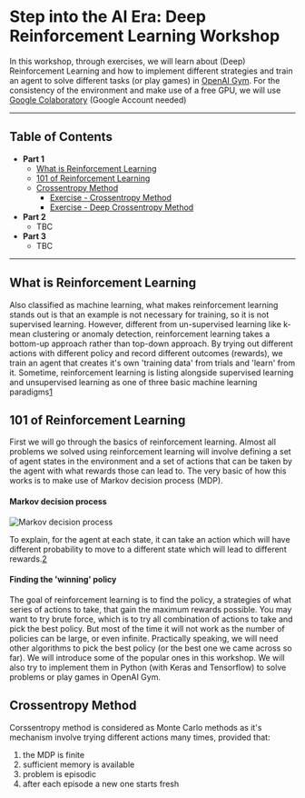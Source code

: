 # Step into the AI Era: Deep Reinforcement Learning Workshop
In this workshop, through exercises, we will learn about (Deep) Reinforcement Learning and how to implement different strategies and train an agent to solve different tasks (or play games) in [OpenAI Gym](https://gym.openai.com/). For the consistency of the environment and make use of a free GPU, we will use [Google Colaboratory](http://colab.research.google.com/) (Google Account needed)

----

## Table of Contents

* **Part 1**
  * [What is Reinforcement Learning](#what-is-reinforcement-learning)
  * [101 of Reinforcement Learning](#101-of-reinforcement-learning)
  * [Crossentropy Method](#crossentropy-method)
    * [Exercise - Crossentropy Method](#)
    * [Exercise - Deep Crossentropy Method](#)
* **Part 2**
  * TBC
* **Part 3**
  * TBC

----
## What is Reinforcement Learning
Also classified as machine learning, what makes reinforcement learning stands out is that an example is not necessary for training, so it is not supervised learning. However, different from un-supervised learning like k-mean clustering or anomaly detection, reinforcement learning takes a bottom-up approach rather than top-down approach. By trying out different actions with different policy and record different outcomes (rewards), we train an agent that creates it's own 'training data' from trials and 'learn' from it. Sometime, reinforcement learning is listing alongside supervised learning and unsupervised learning as one of three basic machine learning paradigms[1]

## 101 of Reinforcement Learning

First we will go through the basics of reinforcement learning. Almost all problems we solved using reinforcement learning will involve defining a set of agent states in the environment and a set of actions that can be taken by the agent with what rewards those can lead to. The very basic of how this works is to make use of Markov decision process (MDP).

#### Markov decision process

![Markov decision process](https://upload.wikimedia.org/wikipedia/commons/thumb/a/ad/Markov_Decision_Process.svg/800px-Markov_Decision_Process.svg.png)

To explain, for the agent at each state, it can take an action which will have different probability to move to a different state which will lead to different rewards.[2]

#### Finding the 'winning' policy

The goal of reinforcement learning is to find the policy, a strategies of what series of actions to take, that gain the maximum rewards possible. You may want to try brute force, which is to try all combination of actions to take and pick the best policy. But most of the time it will not work as the number of policies can be large, or even infinite. Practically speaking, we will need other algorithms to pick the best policy (or the best one we came across so far). We will introduce some of the popular ones in this workshop. We will also try to implement them in Python (with Keras and Tensorflow) to solve problems or play games in OpenAI Gym.

## Crossentropy Method

Corssentropy method is considered as Monte Carlo methods as it's mechanism involve trying different actions many times, provided that:

1. the MDP is finite
2. sufficient memory is available
3. problem is episodic
4. after each episode a new one starts fresh





<!--- References --->

[1]: https://en.wikipedia.org/wiki/Reinforcement_learning

[2]: https://commons.wikimedia.org/wiki/File:Markov_Decision_Process.svg

